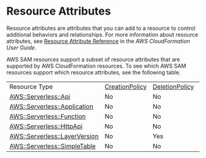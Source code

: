 # Resource Attributes<a name="sam-specification-resource-attributes"></a>

Resource attributes are attributes that you can add to a resource to control additional behaviors and relationships\. For more information about resource attributes, see [Resource Attribute Reference](https://docs.aws.amazon.com/AWSCloudFormation/latest/UserGuide/aws-product-attribute-reference.html) in the *AWS CloudFormation User Guide*\.

AWS SAM resources support a subset of resource attributes that are supported by AWS CloudFormation resources\. To see which AWS SAM resources support which resource attributes, see the following table\.


|  |  |  |  |  |  |  | 
| --- |--- |--- |--- |--- |--- |--- |
|  Resource Type  |  [CreationPolicy](https://docs.aws.amazon.com/AWSCloudFormation/latest/UserGuide/aws-attribute-creationpolicy.html)  |  [DeletionPolicy](https://docs.aws.amazon.com/AWSCloudFormation/latest/UserGuide/aws-attribute-deletionpolicy.html)  |  [DependsOn](https://docs.aws.amazon.com/AWSCloudFormation/latest/UserGuide/aws-attribute-dependson.html)  |  [Metadata](https://docs.aws.amazon.com/AWSCloudFormation/latest/UserGuide/aws-attribute-metadata.html)  |  [UpdatePolicy](https://docs.aws.amazon.com/AWSCloudFormation/latest/UserGuide/aws-attribute-updatepolicy.html)  |  [UpdateReplacePolicy](https://docs.aws.amazon.com/AWSCloudFormation/latest/UserGuide/aws-attribute-updatereplacepolicy.html)  | 
|  [AWS::Serverless::Api](sam-resource-api.md)  | No | No | Yes | No | No | No | 
|  [AWS::Serverless::Application](sam-resource-application.md)  | No | No | Yes | No | No | No | 
|  [AWS::Serverless::Function](sam-resource-function.md)  | No | No | Yes | No | No | No | 
|  [AWS::Serverless::HttpApi](sam-resource-httpapi.md)  | No | No | Yes | No | No | No | 
|  [AWS::Serverless::LayerVersion](sam-resource-layerversion.md)  | No | Yes | Yes | No | No | No | 
|  [AWS::Serverless::SimpleTable](sam-resource-simpletable.md)  | No | No | Yes | No | No | No | 
